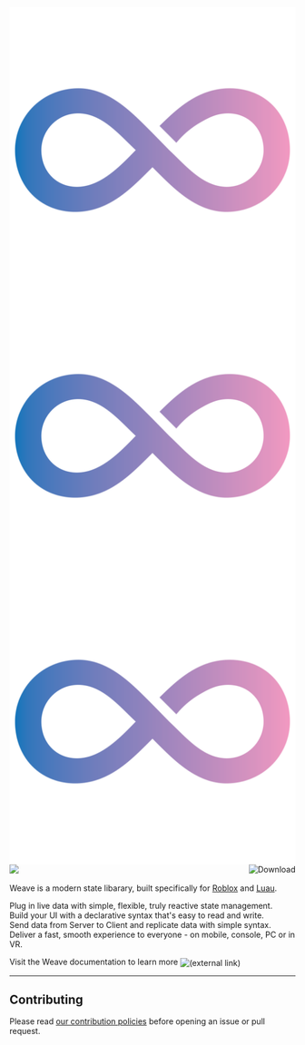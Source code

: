 <img align="left" src="./gh-assets/logo.svg" alt="Fusion"><img align="left" src="./gh-assets/logo.svg" alt="Fusion"><a href="https://andrewtdiz.github.io/Weave/"><img align="right" src="./gh-assets/logo.svg" alt="Docs"></a><a href="https://github.com/andrewtdiz/Weave/releases/latest"><img align="right" src="./gh-assets/link-download.svg" alt="Download"></a><img src="./gh-assets/clearfloat.svg">

Weave is a modern state libarary, built specifically for [Roblox](https://developer.roblox.com/) and [Luau](https://luau-lang.org/).

Plug in live data with simple, flexible, truly reactive state management.<br>
Build your UI with a declarative syntax that's easy to read and write.<br>
Send data from Server to Client and replicate data with simple syntax.<br>
Deliver a fast, smooth experience to everyone - on mobile, console, PC or in VR.<br>

Visit the Weave documentation to learn more <img valign="middle" src="./gh-assets/icon-link-extern.svg" alt="(external link)" title="(external link)">

---

## Contributing

Please read [our contribution policies](/CONTRIBUTING.md) before opening an issue or pull request.
